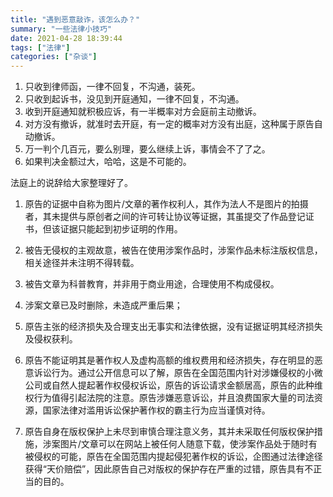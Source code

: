 ```yaml
---
title: "遇到恶意敲诈，该怎么办？"
summary: "一些法律小技巧"
date: 2021-04-28 18:39:44
tags: ["法律"]
categories: ["杂谈"]
---
```


1. 只收到律师函，一律不回复，不沟通，装死。
2. 只收到起诉书，没见到开庭通知，一律不回复，不沟通。
3. 收到开庭通知就积极应诉，有一半概率对方会庭前主动撤诉。
4. 对方没有撤诉，就准时去开庭，有一定的概率对方没有出庭，这种属于原告自动撤诉。
5. 万一判个几百元，要么别理，要么继续上诉，事情会不了了之。
6. 如果判决金额过大，哈哈，这是不可能的。

法庭上的说辞给大家整理好了。

1. 原告的证据中自称为图片/文章的著作权利人，其作为法人不是图片的拍摄者，其未提供与原创者之间的许可转让协议等证据，其虽提交了作品登记证书，但该证据只能起到初步证明的作用。

2. 被告无侵权的主观故意，被告在使用涉案作品时，涉案作品未标注版权信息，相关途径并未注明不得转载。

3. 被告文章为科普教育，并非用于商业用途，合理使用不构成侵权。

4. 涉案文章已及时删除，未造成严重后果；

5. 原告主张的经济损失及合理支出无事实和法律依据，没有证据证明其经济损失及侵权获利。

6. 原告不能证明其是著作权人及虚构高额的维权费用和经济损失，存在明显的恶意诉讼行为。通过公开信息可以了解，原告在全国范围内针对涉嫌侵权的小微公司或自然人提起著作权侵权诉讼，原告的诉讼请求金额居高，原告的此种维权行为值得引起法院的注意。原告涉嫌恶意诉讼，并且浪费国家大量的司法资源，国家法律对滥用诉讼保护著作权的霸主行为应当谨慎对待。

7. 原告自身在版权保护上未尽到审慎合理注意义务，其并未采取任何版权保护措施，涉案图片/文章可以在网站上被任何人随意下载，使涉案作品处于随时有被侵权的可能，原告在全国范围内提起侵犯著作权的诉讼，企图通过法律途径获得“天价赔偿”，因此原告自己对版权的保护存在严重的过错，原告具有不正当的目的。
